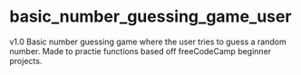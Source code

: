 # basic_number_guessing_game_user
 v1.0 Basic number guessing game where the user tries to guess a random number. Made to practie functions based off freeCodeCamp beginner projects.
